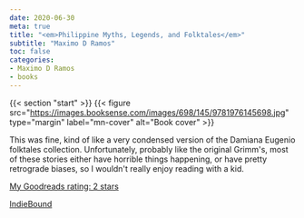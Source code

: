 ```yaml
---
date: 2020-06-30
meta: true
title: "<em>Philippine Myths, Legends, and Folktales</em>"
subtitle: "Maximo D Ramos"
toc: false
categories:
- Maximo D Ramos
- books
---
```


{{< section "start" >}}
{{< figure src="https://images.booksense.com/images/698/145/9781976145698.jpg" type="margin" label="mn-cover" alt="Book cover" >}}

This was fine, kind of like a very condensed version of the Damiana Eugenio folktales collection. Unfortunately, probably like the original Grimm's, most of these stories either have horrible things happening, or have pretty retrograde biases, so I wouldn't really enjoy reading with a kid. 

[My Goodreads rating: 2 stars](https://www.goodreads.com/review/show/3366745887)  

[IndieBound](https://www.indiebound.org/book/9781976145698)
